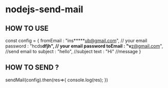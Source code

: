 # nodejs-send-mail

<h2>HOW TO USE</h2>

const config = { 
    fromEmail : "ins*****ub@gmail.com", // your email
    password : "hcds****dfjh", // your email password
    toEmail : "v****z@gmail.com", //send email to
    subject : "hello", //subject
    text : "Hi" //message
}

<h2>HOW TO SEND ?</h2>

sendMail(config).then(res=>{
    console.log(res);
})
